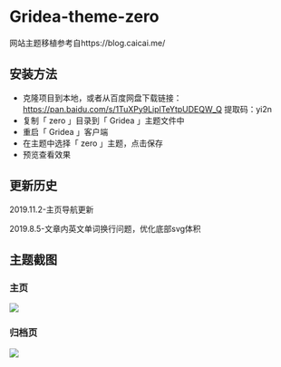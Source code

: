 # Gridea-theme-zero
网站主题移植参考自https://blog.caicai.me/
## 安装方法
- 克隆项目到本地，或者从百度网盘下载链接：https://pan.baidu.com/s/1TuXPy9LiplTeYtpUDEQW_Q 提取码：yi2n 
- 复制「 zero 」目录到「 Gridea 」主题文件中
- 重启「 Gridea 」客户端
- 在主题中选择「 zero 」主题，点击保存
- 预览查看效果
## 更新历史
2019.11.2-主页导航更新

2019.8.5-文章内英文单词换行问题，优化底部svg体积

## 主题截图
### 主页
![](https://cdn.nlark.com/yuque/0/2019/png/302953/1564474125626-assets/web-upload/79b099ab-6413-4d54-b921-1a4081392cd1.png)
### 归档页
![](https://cdn.nlark.com/yuque/0/2019/png/302953/1564474365981-assets/web-upload/2d4ceb9e-ee45-46c9-9ba6-14ab12b48726.png)
